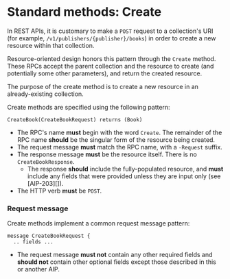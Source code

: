 # Standard methods: Create

In REST APIs, it is customary to make a `POST` request to a collection's URI (for example, `/v1/publishers/{publisher}/books`) in order to create a new resource within that collection.

Resource-oriented design honors this pattern through the `Create` method. These RPCs accept the parent collection and the resource to create (and potentially some other parameters), and return the created resource.

The purpose of the create method is to create
a new resource in an already-existing collection.

Create methods are specified using the following pattern:

```
CreateBook(CreateBookRequest) returns (Book) 
```

- The RPC's name **must** begin with the word `Create`. The remainder of the RPC name **should** be the singular form of the resource being created.
- The request message **must** match the RPC name, with a `-Request` suffix.
- The response message **must** be the resource itself. There is no `CreateBookResponse`.
  - The response **should** include the fully-populated resource, and **must**
    include any fields that were provided unless they are input only (see
    [AIP-203][]).
- The HTTP verb **must** be `POST`.

### Request message

Create methods implement a common request message pattern:

```
message CreateBookRequest {
  .. fields ...
```

- The request message **must not** contain any other required fields and
  **should not** contain other optional fields except those described in this
  or another AIP.

